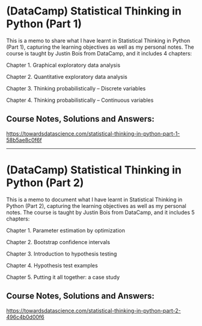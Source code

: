 # (DataCamp) Statistical Thinking in Python (Part 1)
This is a memo to share what I have learnt in Statistical Thinking in Python (Part 1), capturing the learning objectives as well as my personal notes. The course is taught by Justin Bois from DataCamp, and it includes 4 chapters:

Chapter 1. Graphical exploratory data analysis

Chapter 2. Quantitative exploratory data analysis

Chapter 3. Thinking probabilistically – Discrete variables

Chapter 4. Thinking probabilistically – Continuous variables

## Course Notes, Solutions and Answers:
https://towardsdatascience.com/statistical-thinking-in-python-part-1-58b5ae8c0f6f


------

# (DataCamp) Statistical Thinking in Python (Part 2)
This is a memo to document what I have learnt in Statistical Thinking in Python (Part 2), capturing the learning objectives as well as my personal notes. The course is taught by Justin Bois from DataCamp, and it includes 5 chapters:

Chapter 1. Parameter estimation by optimization

Chapter 2. Bootstrap confidence intervals

Chapter 3. Introduction to hypothesis testing

Chapter 4. Hypothesis test examples

Chapter 5. Putting it all together: a case study

## Course Notes, Solutions and Answers:
https://towardsdatascience.com/statistical-thinking-in-python-part-2-496c4b0d00f6


